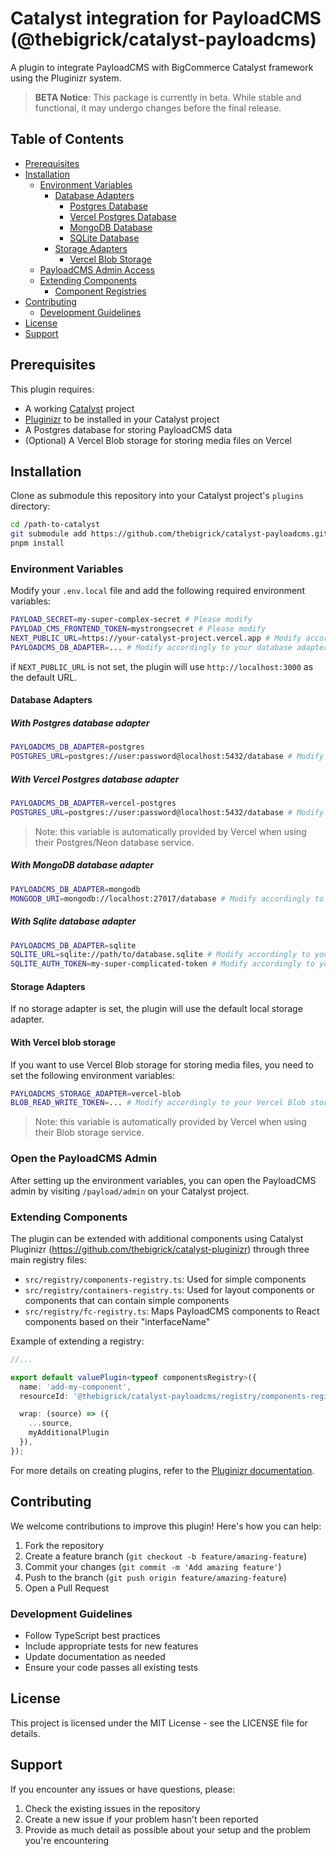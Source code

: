 # Catalyst integration for PayloadCMS (@thebigrick/catalyst-payloadcms)

A plugin to integrate PayloadCMS with BigCommerce Catalyst framework using the Pluginizr system.

> **BETA Notice**: This package is currently in beta. While stable and functional, it may undergo changes before the
> final release.

## Table of Contents
- [Prerequisites](#prerequisites)
- [Installation](#installation)
  - [Environment Variables](#environment-variables)
    - [Database Adapters](#database-adapters)
      - [Postgres Database](#with-postgres-database-adapter)
      - [Vercel Postgres Database](#with-vercel-postgres-database-adapter)
      - [MongoDB Database](#with-mongodb-database-adapter)
      - [SQLite Database](#with-sqlite-database-adapter)
    - [Storage Adapters](#storage-adapters)
      - [Vercel Blob Storage](#with-vercel-blob-storage)
  - [PayloadCMS Admin Access](#open-the-payloadcms-admin)
  - [Extending Components](#extending-components)
    - [Component Registries](#component-registries)
- [Contributing](#contributing)
  - [Development Guidelines](#development-guidelines)
- [License](#license)
- [Support](#support)

## Prerequisites

This plugin requires:
- A working [Catalyst](https://www.catalyst.dev/) project
- [Pluginizr](https://github.com/thebigrick/catalyst-pluginizr) to be installed in your Catalyst project
- A Postgres database for storing PayloadCMS data
- (Optional) A Vercel Blob storage for storing media files on Vercel

## Installation

Clone as submodule this repository into your Catalyst project's `plugins` directory:

```bash
cd /path-to-catalyst
git submodule add https://github.com/thebigrick/catalyst-payloadcms.git plugins/catalyst-payloadcms
pnpm install
```

### Environment Variables

Modify your `.env.local` file and add the following required environment variables:

```bash
PAYLOAD_SECRET=my-super-complex-secret # Please modify
PAYLOAD_CMS_FRONTEND_TOKEN=mystrongsecret # Please modify
NEXT_PUBLIC_URL=https://your-catalyst-project.vercel.app # Modify accordingly to your project URL
PAYLOADCMS_DB_ADAPTER=... # Modify accordingly to your database adapter (see below)
```

if `NEXT_PUBLIC_URL` is not set, the plugin will use `http://localhost:3000` as the default URL.

#### Database Adapters

##### With Postgres database adapter

```bash
PAYLOADCMS_DB_ADAPTER=postgres
POSTGRES_URL=postgres://user:password@localhost:5432/database # Modify accordingly to your Postgres database URL
```

##### With Vercel Postgres database adapter

```bash
PAYLOADCMS_DB_ADAPTER=vercel-postgres
POSTGRES_URL=postgres://user:password@localhost:5432/database # Modify accordingly to your Postgres database URL
```

> Note: this variable is automatically provided by Vercel when using their Postgres/Neon database service.

##### With MongoDB database adapter

```bash
PAYLOADCMS_DB_ADAPTER=mongodb
MONGODB_URI=mongodb://localhost:27017/database # Modify accordingly to your MongoDB database URL
```

##### With Sqlite database adapter

```bash
PAYLOADCMS_DB_ADAPTER=sqlite
SQLITE_URL=sqlite://path/to/database.sqlite # Modify accordingly to your SQLite database URL
SQLITE_AUTH_TOKEN=my-super-complicated-token # Modify accordingly to your SQLite auth token
```

#### Storage Adapters

If no storage adapter is set, the plugin will use the default local storage adapter.

#### With Vercel blob storage

If you want to use Vercel Blob storage for storing media files, you need to set the following environment variables:

```bash
PAYLOADCMS_STORAGE_ADAPTER=vercel-blob
BLOB_READ_WRITE_TOKEN=... # Modify accordingly to your Vercel Blob storage read/write token
```

> Note: this variable is automatically provided by Vercel when using their Blob storage service.

### Open the PayloadCMS Admin

After setting up the environment variables, you can open the PayloadCMS admin by visiting `/payload/admin` on your Catalyst project.

### Extending Components

The plugin can be extended with additional components using Catalyst Pluginizr (https://github.com/thebigrick/catalyst-pluginizr) through three main registry files:

- `src/registry/components-registry.ts`: Used for simple components
- `src/registry/containers-registry.ts`: Used for layout components or components that can contain simple components
- `src/registry/fc-registry.ts`: Maps PayloadCMS components to React components based on their "interfaceName"

Example of extending a registry:

```typescript
//...

export default valuePlugin<typeof componentsRegistry>({
  name: 'add-my-component',
  resourceId: '@thebigrick/catalyst-payloadcms/registry/components-registry',

  wrap: (source) => ({
    ...source,
    myAdditionalPlugin
  }),
});
```

For more details on creating plugins, refer to the [Pluginizr documentation](https://github.com/thebigrick/catalyst-pluginizr).

## Contributing

We welcome contributions to improve this plugin! Here's how you can help:

1. Fork the repository
2. Create a feature branch (`git checkout -b feature/amazing-feature`)
3. Commit your changes (`git commit -m 'Add amazing feature'`)
4. Push to the branch (`git push origin feature/amazing-feature`)
5. Open a Pull Request

### Development Guidelines

- Follow TypeScript best practices
- Include appropriate tests for new features
- Update documentation as needed
- Ensure your code passes all existing tests

## License

This project is licensed under the MIT License - see the LICENSE file for details.

## Support

If you encounter any issues or have questions, please:

1. Check the existing issues in the repository
2. Create a new issue if your problem hasn't been reported
3. Provide as much detail as possible about your setup and the problem you're encountering

